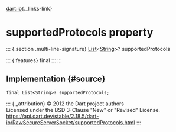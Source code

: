 [dart:io](../../dart-io/dart-io-library){._links-link}

supportedProtocols property
===========================

::: {.section .multi-line-signature}
[List](../../dart-core/list-class)\<[String](../../dart-core/string-class)\>?
supportedProtocols

::: {.features}
final
:::
:::

Implementation {#source}
--------------

``` {.language-dart data-language="dart"}
final List<String>? supportedProtocols;
```

::: {._attribution}
© 2012 the Dart project authors\
Licensed under the BSD 3-Clause \"New\" or \"Revised\" License.\
<https://api.dart.dev/stable/2.18.5/dart-io/RawSecureServerSocket/supportedProtocols.html>
:::
